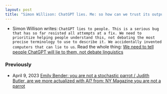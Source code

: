 ```yaml
---
layout: post
title: "Simon Willison: ChatGPT lies. Me: so how can we trust its output to truly be helpful even if we are experts in the domain of discourse? And therefore know how to fact check it?"
---
```

* Simon Willison writes: `ChatGPT lies to people. This is a serious bug that has so far resisted all attempts at a fix. We need to prioritize helping people understand this, not debating the most precise terminology to use to describe it.
We accidentally invented computers that can lie to us`. Read the whole thing: [We need to tell people ChatGPT will lie to them, not debate linguistics](https://simonwillison.net/2023/Apr/7/chatgpt-lies/)

### Previously

* April 9, 2023 [Emily Bender: you are not a stochastic parrot / Judith Butler, are we more actualized with AI? from: NY Magazine you are not a parrot](http://rolandtanglao.com/2023/04/09/p2-are-humans-more-actualized-with-ai/)